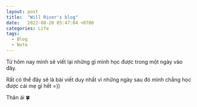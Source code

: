 ```yaml
---
layout: post
title:  "Will River's blog"
date:   2022-08-20 05:47:04 +0700
categories: Life
tags:
  - Blog
  - Note
---
```

Từ hôm nay mình sẽ viết lại những gì mình học được trong một ngày vào đây.

Rất có thể đây sẽ là bài viết duy nhất vì những ngày sau đó mình chẳng học được cái mẹ gì hết =))

Thân ái :four_leaf_clover:
